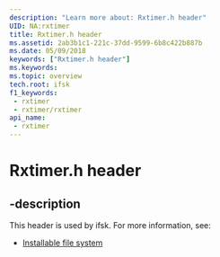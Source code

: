 ```yaml
---
description: "Learn more about: Rxtimer.h header"
UID: NA:rxtimer
title: Rxtimer.h header
ms.assetid: 2ab3b1c1-221c-37dd-9599-6b8c422b887b
ms.date: 05/09/2018
keywords: ["Rxtimer.h header"]
ms.keywords: 
ms.topic: overview
tech.root: ifsk
f1_keywords:
 - rxtimer
 - rxtimer/rxtimer
api_name:
 - rxtimer
---
```


# Rxtimer.h header


## -description

This header is used by ifsk. For more information, see:

- [Installable file system](../_ifsk/index.md)

